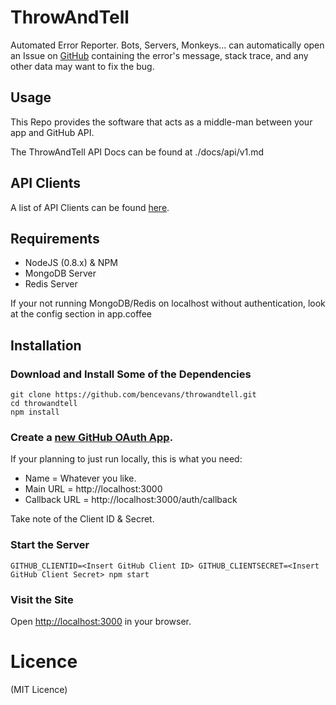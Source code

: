 # ThrowAndTell

Automated Error Reporter. Bots, Servers, Monkeys... can automatically open an Issue on [GitHub](https://gihub.com) containing the error's message, stack trace, and any other data may want to fix the bug.

## Usage

This Repo provides the software that acts as a middle-man between your app and GitHub API.

The ThrowAndTell API Docs can be found at ./docs/api/v1.md

## API Clients

A list of API Clients can be found [here](https://github.com/bencevans/throwandtell/blob/master/docs/api/clients.md).

## Requirements

* NodeJS (0.8.x) & NPM
* MongoDB Server
* Redis Server

If your not running MongoDB/Redis on localhost without authentication, look at the config section in app.coffee

## Installation

### Download and Install Some of the Dependencies

	git clone https://github.com/bencevans/throwandtell.git
	cd throwandtell
	npm install

### Create a [new GitHub OAuth App](https://github.com/settings/applications/new).

If your planning to just run locally, this is what you need:

* Name = Whatever you like.
* Main URL = http://localhost:3000
* Callback URL = http://localhost:3000/auth/callback

Take note of the Client ID & Secret.

### Start the Server

	GITHUB_CLIENTID=<Insert GitHub Client ID> GITHUB_CLIENTSECRET=<Insert GitHub Client Secret> npm start

### Visit the Site

Open [http://localhost:3000](http://localhost:3000) in your browser.

# Licence

(MIT Licence)